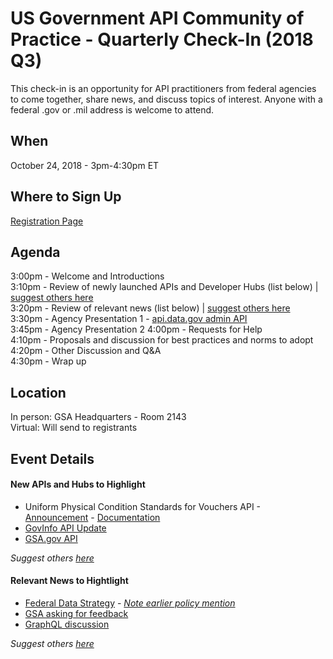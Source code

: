 
# US Government API Community of Practice - Quarterly Check-In (2018 Q3)

This check-in is an opportunity for API practitioners from federal agencies to come together, share news, and discuss topics of interest.  Anyone with a federal .gov or .mil address is welcome to attend.  

## When

October 24, 2018 - 3pm-4:30pm ET

## Where to Sign Up 

[Registration Page](https://digital.gov/event/2018/10/24/government-api-community-practice-quarterly-checkin/)

## Agenda 

3:00pm - Welcome and Introductions   
3:10pm - Review of newly launched APIs and Developer Hubs (list below) | [suggest others here](https://github.com/18F/wg-api/issues/13)  
3:20pm - Review of relevant news (list below) | [suggest others here](https://github.com/18F/wg-api/issues/14)  
3:30pm - Agency Presentation 1 - [api.data.gov admin API](https://api.data.gov/developer/)  
3:45pm - Agency Presentation 2
4:00pm - Requests for Help   
4:10pm - Proposals and discussion for best practices and norms to adopt  
4:20pm - Other Discussion and Q&A  
4:30pm - Wrap up  

## Location 

In person: GSA Headquarters - Room 2143  
Virtual:  Will send to registrants  

## Event Details 


#### New APIs and Hubs to Highlight

* Uniform Physical Condition Standards for
Vouchers API - [Announcement](https://twitter.com/HUDREAC/status/1036970537338249216) - [Documentation](https://www.hud.gov/sites/dfiles/PIH/documents/isdv_upcsv_Postman_API_10022018.pdf)
* [GovInfo API Update](https://www.govinfo.gov/features/api)
* [GSA.gov API](https://www.gsa.gov/about-us/gsa-content-api)

_Suggest others [here](https://github.com/18F/wg-api/issues/13)_

#### Relevant News to Hightlight 

* [Federal Data Strategy](https://strategy.data.gov/) - _[Note earlier policy mention](https://www.whitehouse.gov/sites/whitehouse.gov/files/omb/memoranda/2017/m-17-06.pdf)_
* [GSA asking for feedback](https://github.com/GSA/api-standards/issues)
* [GraphQL discussion](https://www.programmableweb.com/news/why-you-should-or-should-not-use-graphql/elsewhere-web/2018/10/21)


_Suggest others [here](https://github.com/18F/wg-api/issues/14)_

